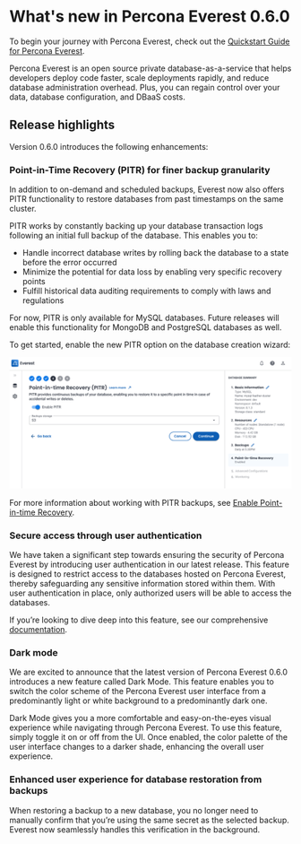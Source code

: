 # What's new in Percona Everest 0.6.0

To begin your journey with Percona Everest, check out the [Quickstart Guide for Percona Everest](../quickstart-guide/quick-install.md).

Percona Everest is an open source private database-as-a-service that helps developers deploy code faster, scale deployments rapidly, and reduce database administration overhead. Plus, you can regain control over your data, database configuration, and DBaaS costs.

## Release highlights

Version 0.6.0 introduces the following enhancements:

### Point-in-Time Recovery (PITR) for finer backup granularity

In addition to on-demand and scheduled backups, Everest now also offers PITR functionality to restore databases from past timestamps on the same cluster.

PITR works by constantly backing up your database transaction logs following an initial full backup of the database. This enables you to:

- Handle incorrect database writes by rolling back the database to a state before the error occurred
- Minimize the potential for data loss by enabling very specific recovery points  
- Fulfill historical data auditing requirements to comply with laws and regulations

For now, PITR is only available for MySQL databases. Future releases will enable this functionality for MongoDB and PostgreSQL databases as well.

To get started, enable the new PITR option on the database creation wizard:

![PITR](../images/PITR.PNG)

For more information about working with PITR backups, see [Enable Point-in-time Recovery](../use/EnablePITR.md).

### Secure access through user authentication

We have taken a significant step towards ensuring the security of Percona Everest by introducing user authentication in our latest release. This feature is designed to restrict access to the databases hosted on Percona Everest, thereby safeguarding any sensitive information stored within them. With user authentication in place, only authorized users will be able to access the databases.

If you’re looking to dive deep into this feature, see our comprehensive [documentation](https://docs.percona.com/everest/secure/user-auth.html).

### Dark mode 

We are excited to announce that the latest version of Percona Everest 0.6.0 introduces a new feature called Dark Mode. This feature enables you to switch the color scheme of the Percona Everest user interface from a predominantly light or white background to a predominantly dark one. 

Dark Mode gives you a more comfortable and easy-on-the-eyes visual experience while navigating through Percona Everest. To use this feature, simply toggle it on or off from the UI. Once enabled, the color palette of the user interface changes to a darker shade, enhancing the overall user experience.

### Enhanced user experience for database restoration from backups

When restoring a backup to a new database, you no longer need to manually confirm that you’re using the same secret as the selected backup. Everest now seamlessly handles this verification in the background.

